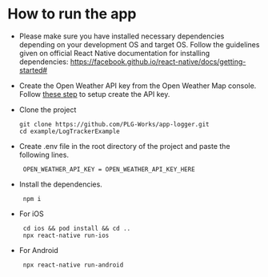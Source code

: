 # How to run the app

- Please make sure you have installed necessary dependencies depending on your development OS and target OS. Follow the guidelines given on official React Native documentation for installing dependencies: https://facebook.github.io/react-native/docs/getting-started#
- Create the Open Weather API key from the Open Weather Map console. Follow [these step](https://openweathermap.org/appid#apikey) to setup create the API key.

- Clone the project
  ```
  git clone https://github.com/PLG-Works/app-logger.git
  cd example/LogTrackerExample
  ```
- Create .env file in the root directory of the project and paste the following lines.
  ```
   OPEN_WEATHER_API_KEY = OPEN_WEATHER_API_KEY_HERE
  ```
- Install the dependencies.
  ```
   npm i
  ```
- For iOS
  ```
   cd ios && pod install && cd ..
   npx react-native run-ios
  ```
- For Android
  ```
   npx react-native run-android
  ```
